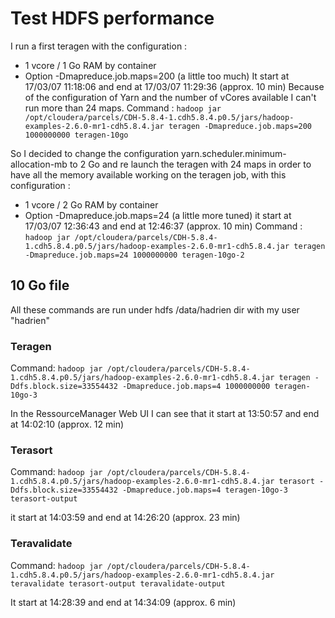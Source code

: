 # Test HDFS performance

I run a first teragen with the configuration :
- 1 vcore / 1 Go RAM by container
- Option -Dmapreduce.job.maps=200 (a little too much)
It start at 17/03/07 11:18:06 and end at 17/03/07 11:29:36 (approx. 10 min)
Because of the configuration of Yarn and the number of vCores available I can't run more than 24 maps.
Command : `hadoop jar /opt/cloudera/parcels/CDH-5.8.4-1.cdh5.8.4.p0.5/jars/hadoop-examples-2.6.0-mr1-cdh5.8.4.jar teragen -Dmapreduce.job.maps=200 1000000000 teragen-10go`

So I decided to change the configuration yarn.scheduler.minimum-allocation-mb to 2 Go and re launch the teragen with 24 maps in order to have all the memory available working on the teragen job, with this configuration :
- 1 vcore / 2 Go RAM by container
- Option -Dmapreduce.job.maps=24 (a little more tuned)
it start at 17/03/07 12:36:43 and end at 12:46:37 (approx. 10 min)
Command : `hadoop jar /opt/cloudera/parcels/CDH-5.8.4-1.cdh5.8.4.p0.5/jars/hadoop-examples-2.6.0-mr1-cdh5.8.4.jar teragen -Dmapreduce.job.maps=24 1000000000 teragen-10go-2`

## 10 Go file
All these commands are run under hdfs /data/hadrien dir with my user "hadrien"

### Teragen
Command: `hadoop jar /opt/cloudera/parcels/CDH-5.8.4-1.cdh5.8.4.p0.5/jars/hadoop-examples-2.6.0-mr1-cdh5.8.4.jar teragen -Ddfs.block.size=33554432 -Dmapreduce.job.maps=4 1000000000 teragen-10go-3`

In the RessourceManager Web UI I can see that it start at 13:50:57 and end at 14:02:10 (approx. 12 min)

### Terasort
Command: `hadoop jar /opt/cloudera/parcels/CDH-5.8.4-1.cdh5.8.4.p0.5/jars/hadoop-examples-2.6.0-mr1-cdh5.8.4.jar terasort -Ddfs.block.size=33554432 -Dmapreduce.job.maps=4 teragen-10go-3 terasort-output`

it start at 14:03:59 and end at 14:26:20 (approx. 23 min)

### Teravalidate
Command: `hadoop jar /opt/cloudera/parcels/CDH-5.8.4-1.cdh5.8.4.p0.5/jars/hadoop-examples-2.6.0-mr1-cdh5.8.4.jar teravalidate terasort-output teravalidate-output`

It start at 14:28:39 and end at 14:34:09 (approx. 6 min)
